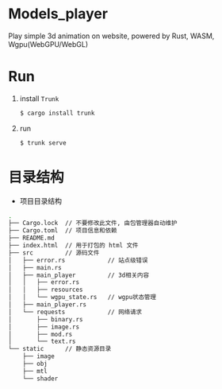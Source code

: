 # Models_player

Play simple 3d animation on website, powered by Rust, WASM, Wgpu(WebGPU/WebGL)

# Run

1. install `Trunk`
    ```bash
    $ cargo install trunk
    ```
1. run
    ```bash
    $ trunk serve
    ```

# 目录结构

-   项目目录结构

```bash
.
├── Cargo.lock  // 不要修改此文件, 由包管理器自动维护
├── Cargo.toml  // 项目信息和依赖
├── README.md
├── index.html  // 用于打包的 html 文件
├── src         // 源码文件
│   ├── error.rs            // 站点级错误
│   ├── main.rs
│   ├── main_player         // 3d相关内容
│   │   ├── error.rs
│   │   ├── resources
│   │   └── wgpu_state.rs   // wgpu状态管理
│   ├── main_player.rs
│   └── requests            // 网络请求
│       ├── binary.rs
│       ├── image.rs
│       ├── mod.rs
│       └── text.rs
└── static      // 静态资源目录
    ├── image
    ├── obj
    ├── mtl
    └── shader
```